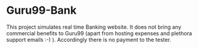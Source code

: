 # Guru99-Bank
This project simulates real time Banking website. It does not bring any commercial benefits to Guru99 (apart from hosting expenses and plethora support emails :-)  ). Accordingly there is no payment to the tester.
